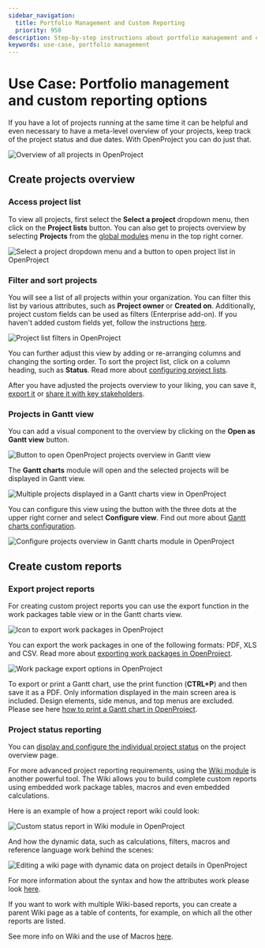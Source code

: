 ```yaml
---
sidebar_navigation:
  title: Portfolio Management and Custom Reporting
  priority: 950
description: Step-by-step instructions about portfolio management and custom reporting
keywords: use-case, portfolio management
---
```


# Use Case: Portfolio management and custom reporting options

If you have a lot of projects running at the same time it can be helpful and even necessary to have a meta-level overview of your projects, keep track of the project status and due dates. With OpenProject you can do just that.


![Overview of all projects in OpenProject](openproject_use_case_portfolio_projects_overview.png)

## Create projects overview

### Access project list

To view all projects, first select the **Select a project** dropdown menu, then click on the **Project lists** button. You can also get to projects overview by selecting **Projects** from the [global modules](../../homepage/global-modules) menu in the top right corner.

![Select a project dropdown menu and a button to open project list in OpenProject](openproject_use_case_portfolio_projects_list_button.png)

### Filter and sort projects

You will see a list of all projects within your organization. You can filter this list by various attributes, such as **Project owner** or **Created on**. Additionally, project custom fields can be used as filters (Enterprise add-on). If you haven't added custom fields yet, follow the instructions [here](../../system-admin-guide/custom-fields/).

![Project list filters in OpenProject](openproject_use_case_portfolio_projects_overview_filters.png)

You can further adjust this view by adding or re-arranging columns and changing the sorting order. To sort the project list, click on a column heading, such as **Status**. Read more about [configuring project lists](../../user-guide/projects/project-lists/#configure-project-lists-view). 

After you have adjusted the projects overview to your liking, you can save it, [export it](../../projects/project-lists/#export-project-lists-view) or [share it with key stakeholders](../../projects/project-lists/#share-project-lists-view).

### Projects in Gantt view

You can add a visual component to the overview by clicking on the **Open as Gantt view** button.

![Button to open OpenProject projects overview in Gantt view](openproject_use_case_portfolio_projects_overview_gantt_button.png)

The **Gantt charts** module will open and the selected projects will be displayed in Gantt view.

![Multiple projects displayed in a Gantt charts view in OpenProject](openproject_use_case_portfolio_gantt_charts_view.png)

You can configure this view using the button with the three dots at the upper right corner and select **Configure view**. Find out more about [Gantt charts configuration](../../user-guide/gantt-chart/#gantt-chart-configuration).

![Configure projects overview in Gantt charts module in OpenProject](openproject_use_case_portfolio_projects_overview_gantt_view_configure.png)

## Create custom reports

### Export project reports

For creating custom project reports you can use the export function in the work packages table view or in the Gantt charts view.

![Icon to export work packages in OpenProject](openproject_use_case_portfolio_work_packages_export_icon.png)

You can export the work packages in one of the following formats: PDF, XLS and CSV. Read more about [exporting work packages in OpenProject](../../user-guide/work-packages/exporting/#export-multiple-work-packages).

![Work package export options in OpenProject](openproject_use_case_portfolio_projects_export_options.png)

To export or print a Gantt chart, use the print function (**CTRL+P**) and then save it as a PDF. Only information displayed in the main screen area is included. Design elements, side menus, and top menus are excluded. Please see here [how to print a Gantt chart in OpenProject](../../user-guide/gantt-chart/#how-to-print-a-gantt-chart).

### Project status reporting

You can [display and configure the individual project status](../../user-guide/projects/project-status/) on the project overview page.

For more advanced project reporting requirements, using the [Wiki module](../../user-guide/wiki/) is another powerful tool. The Wiki allows you to build complete custom reports using embedded work package tables, macros and even embedded calculations.

Here is an example of how a project report wiki could look:

![Custom status report in Wiki module in OpenProject](openproject_use_case_portfolio_wiki_status_report.png)

And how the dynamic data, such as calculations, filters, macros and reference language work behind the scenes:

![Editing a wiki page with dynamic data on project details in OpenProject](openproject_use_case_portfolio_wiki_status_report_edit_mode.png)

For more information about the syntax and how the attributes work please look [here](../../user-guide/wysiwyg/).

If you want to work with multiple Wiki-based reports, you can create a parent Wiki page as a table of contents, for example, on which all the other reports are listed.

See more info on Wiki and the use of Macros [here](../../user-guide/wiki/).
